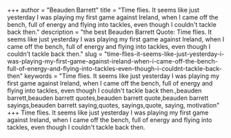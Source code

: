 +++
author = "Beauden Barrett"
title = "Time flies. It seems like just yesterday I was playing my first game against Ireland, when I came off the bench, full of energy and flying into tackles, even though I couldn't tackle back then."
description = "the best Beauden Barrett Quote: Time flies. It seems like just yesterday I was playing my first game against Ireland, when I came off the bench, full of energy and flying into tackles, even though I couldn't tackle back then."
slug = "time-flies-it-seems-like-just-yesterday-i-was-playing-my-first-game-against-ireland-when-i-came-off-the-bench-full-of-energy-and-flying-into-tackles-even-though-i-couldnt-tackle-back-then"
keywords = "Time flies. It seems like just yesterday I was playing my first game against Ireland, when I came off the bench, full of energy and flying into tackles, even though I couldn't tackle back then.,beauden barrett,beauden barrett quotes,beauden barrett quote,beauden barrett sayings,beauden barrett saying,quotes, sayings,quote, saying, motivation"
+++
Time flies. It seems like just yesterday I was playing my first game against Ireland, when I came off the bench, full of energy and flying into tackles, even though I couldn't tackle back then.
